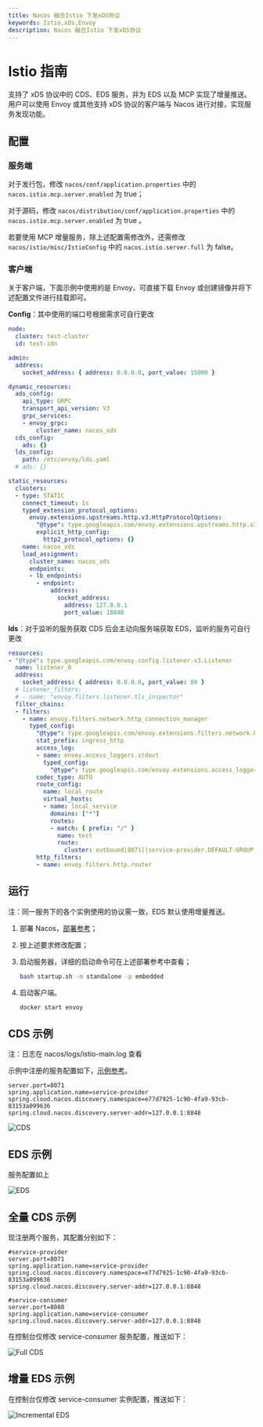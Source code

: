 ```yaml
---
title: Nacos 融合Istio 下发xDS协议
keywords: Istio,xDs,Envoy
description: Nacos 融合Istio 下发xDS协议
---
```

# Istio 指南

支持了 xDS 协议中的 CDS、EDS 服务，并为 EDS 以及 MCP 实现了增量推送。用户可以使用 Envoy 或其他支持 xDS 协议的客户端与 Nacos 进行对接，实现服务发现功能。

## 配置

### 服务端

对于发行包，修改 `nacos/conf/application.properties` 中的 `nacos.istio.mcp.server.enabled` 为 true；

对于源码，修改 `nacos/distribution/conf/application.properties` 中的 `nacos.istio.mcp.server.enabled` 为 true 。

若要使用 MCP 增量服务，除上述配置需修改外，还需修改 `nacos/istio/misc/IstioConfig` 中的 `nacos.istio.server.full` 为 false。

### 客户端

关于客户端，下面示例中使用的是 Envoy，可直接下载 Envoy 或创建镜像并将下述配置文件进行挂载即可。

**Config**：其中使用的端口号根据需求可自行更改

```yaml
node:
  cluster: test-cluster
  id: test-idn

admin:
  address:
    socket_address: { address: 0.0.0.0, port_value: 15000 }

dynamic_resources:
  ads_config:
    api_type: GRPC
    transport_api_version: V3
    grpc_services:
    - envoy_grpc:
        cluster_name: nacos_xds
  cds_config:
    ads: {}
  lds_config:
    path: /etc/envoy/lds.yaml
  # ads: {}

static_resources:
  clusters:
  - type: STATIC
    connect_timeout: 1s
    typed_extension_protocol_options:
      envoy.extensions.upstreams.http.v3.HttpProtocolOptions:
        "@type": type.googleapis.com/envoy.extensions.upstreams.http.v3.HttpProtocolOptions
        explicit_http_config:
          http2_protocol_options: {}
    name: nacos_xds 
    load_assignment:
      cluster_name: nacos_xds 
      endpoints:
      - lb_endpoints:
        - endpoint:
            address:
              socket_address:
                address: 127.0.0.1 
                port_value: 18848
```

**lds**：对于监听的服务获取 CDS 后会主动向服务端获取 EDS，监听的服务可自行更改

```yaml
resources:
- "@type": type.googleapis.com/envoy.config.listener.v3.Listener
  name: listener_0
  address:
    socket_address: { address: 0.0.0.0, port_value: 80 }
  # listener_filters:
  # - name: "envoy.filters.listener.tls_inspector"
  filter_chains:
  - filters:
    - name: envoy.filters.network.http_connection_manager
      typed_config:
        "@type": type.googleapis.com/envoy.extensions.filters.network.http_connection_manager.v3.HttpConnectionManager
        stat_prefix: ingress_http
        access_log:
        - name: envoy.access_loggers.stdout
          typed_config:
            "@type": type.googleapis.com/envoy.extensions.access_loggers.stream.v3.StdoutAccessLog
        codec_type: AUTO
        route_config:
          name: local_route
          virtual_hosts:
          - name: local_service
            domains: ["*"]
            routes:
            - match: { prefix: "/" }
              name: test
              route:
                cluster: outbound|8071||service-provider.DEFAULT-GROUP.e77d7925-1c90-4fa9-93cb-83153a099636.nacos
        http_filters:
        - name: envoy.filters.http.router
```

## 运行

注：同一服务下的各个实例使用的协议需一致，EDS 默认使用增量推送。

1. 部署 Nacos，[部署参考](https://nacos.io/zh-cn/docs/quick-start.html)；
2. 按上述要求修改配置；
3. 启动服务器，详细的启动命令可在上述部署参考中查看；

   ```bash
   bash startup.sh -m standalone -p embedded
   ```

4. 启动客户端。

   ```bash
   docker start envoy
   ```

## CDS 示例

注：日志在 nacos/logs/istio-main.log 查看

示例中注册的服务配置如下，[示例参考](https://github.com/nacos-group/nacos-examples/tree/master/nacos-spring-cloud-example/nacos-spring-cloud-discovery-example)。

```properties
server.port=8071
spring.application.name=service-provider
spring.cloud.nacos.discovery.namespace=e77d7925-1c90-4fa9-93cb-83153a099636
spring.cloud.nacos.discovery.server-addr=127.0.0.1:8848
```

![CDS](https://cdn.nlark.com/yuque/0/2022/png/28990648/1666247341241-4e9b2dde-55c7-43ae-af1e-dc081565ab72.png)

## EDS 示例

服务配置如上

![EDS](https://cdn.nlark.com/yuque/0/2022/png/28990648/1666247341176-fe312687-6488-41c2-bdd1-346d7a344bd2.png)

## 全量 CDS 示例

现注册两个服务，其配置分别如下：

```properties
#service-provider
server.port=8071
spring.application.name=service-provider
spring.cloud.nacos.discovery.namespace=e77d7925-1c90-4fa9-93cb-83153a099636
spring.cloud.nacos.discovery.server-addr=127.0.0.1:8848

#service-consumer
server.port=8080
spring.application.name=service-consumer
spring.cloud.nacos.discovery.server-addr=127.0.0.1:8848
```

在控制台仅修改 service-consumer 服务配置，推送如下：

![Full CDS](https://cdn.nlark.com/yuque/0/2022/png/28990648/1666247341233-bc35de56-5653-4d5f-a510-819180dfe7f0.png)

## 增量 EDS 示例

在控制台仅修改 service-consumer 实例配置，推送如下：

![Incremental EDS](https://cdn.nlark.com/yuque/0/2022/png/28990648/1666247341234-aa195810-c76d-4ff5-977a-55626775e697.png)
